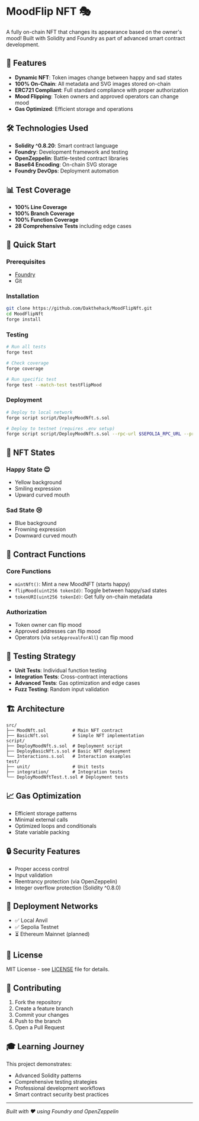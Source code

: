 # MoodFlip NFT 🎭

A fully on-chain NFT that changes its appearance based on the owner's mood! Built with Solidity and Foundry as part of advanced smart contract development.

## 🌟 Features

- **Dynamic NFT**: Token images change between happy and sad states
- **100% On-Chain**: All metadata and SVG images stored on-chain
- **ERC721 Compliant**: Full standard compliance with proper authorization
- **Mood Flipping**: Token owners and approved operators can change mood
- **Gas Optimized**: Efficient storage and operations

## 🛠️ Technologies Used

- **Solidity ^0.8.20**: Smart contract language
- **Foundry**: Development framework and testing
- **OpenZeppelin**: Battle-tested contract libraries
- **Base64 Encoding**: On-chain SVG storage
- **Foundry DevOps**: Deployment automation

## 📊 Test Coverage

- **100% Line Coverage**
- **100% Branch Coverage** 
- **100% Function Coverage**
- **28 Comprehensive Tests** including edge cases

## 🚀 Quick Start

### Prerequisites
- [Foundry](https://getfoundry.sh/)
- Git

### Installation
```bash
git clone https://github.com/Dakthehack/MoodFlipNft.git
cd MoodFlipNft
forge install
```

### Testing
```bash
# Run all tests
forge test

# Check coverage
forge coverage

# Run specific test
forge test --match-test testFlipMood
```

### Deployment
```bash
# Deploy to local network
forge script script/DeployMoodNft.s.sol

# Deploy to testnet (requires .env setup)
forge script script/DeployMoodNft.s.sol --rpc-url $SEPOLIA_RPC_URL --private-key $PRIVATE_KEY --broadcast
```

## 🎨 NFT States

### Happy State 😊
- Yellow background
- Smiling expression
- Upward curved mouth

### Sad State 😢  
- Blue background
- Frowning expression
- Downward curved mouth

## 🔧 Contract Functions

### Core Functions
- `mintNft()`: Mint a new MoodNFT (starts happy)
- `flipMood(uint256 tokenId)`: Toggle between happy/sad states
- `tokenURI(uint256 tokenId)`: Get fully on-chain metadata

### Authorization
- Token owner can flip mood
- Approved addresses can flip mood
- Operators (via `setApprovalForAll`) can flip mood

## 🧪 Testing Strategy

- **Unit Tests**: Individual function testing
- **Integration Tests**: Cross-contract interactions  
- **Advanced Tests**: Gas optimization and edge cases
- **Fuzz Testing**: Random input validation

## 🏗️ Architecture

```
src/
├── MoodNft.sol          # Main NFT contract
├── BasicNft.sol         # Simple NFT implementation
script/
├── DeployMoodNft.s.sol  # Deployment script
├── DeployBasicNft.s.sol # Basic NFT deployment
└── Interactions.s.sol   # Interaction examples
test/
├── unit/                # Unit tests
├── integration/         # Integration tests
└── DeployMoodNftTest.t.sol # Deployment tests
```

## 📈 Gas Optimization

- Efficient storage patterns
- Minimal external calls
- Optimized loops and conditionals
- State variable packing

## 🔒 Security Features

- Proper access control
- Input validation
- Reentrancy protection (via OpenZeppelin)
- Integer overflow protection (Solidity ^0.8.0)

## 🚦 Deployment Networks

- ✅ Local Anvil
- ✅ Sepolia Testnet
- ⏳ Ethereum Mainnet (planned)

## 📝 License

MIT License - see [LICENSE](LICENSE) file for details.

## 🤝 Contributing

1. Fork the repository
2. Create a feature branch
3. Commit your changes
4. Push to the branch
5. Open a Pull Request

## 🎓 Learning Journey

This project demonstrates:
- Advanced Solidity patterns
- Comprehensive testing strategies
- Professional development workflows
- Smart contract security best practices

---

*Built with ❤️ using Foundry and OpenZeppelin*